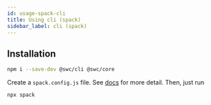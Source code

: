 ```yaml
---
id: usage-spack-cli
title: Using cli (spack)
sidebar_label: cli (spack)
---
```


## Installation

```sh
npm i --save-dev @swc/cli @swc/core
```

Create a `spack.config.js` file. See [docs](/docs/spack-basic) for more detail. Then, just run

```sh
npx spack
```
